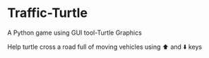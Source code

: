 # Traffic-Turtle
A Python game using GUI tool-Turtle Graphics

Help turtle cross a road full of moving vehicles using ⬆️ and ⬇️ keys


